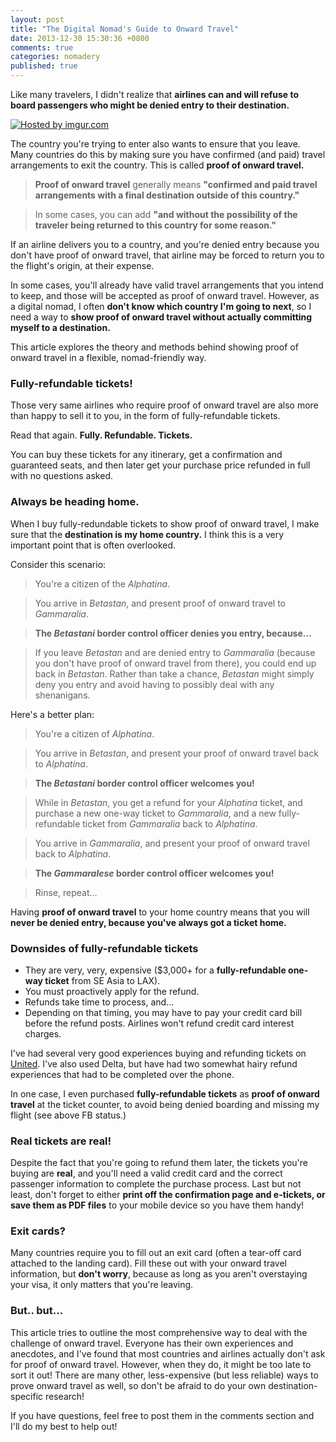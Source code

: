 ```yaml
---
layout: post
title: "The Digital Nomad's Guide to Onward Travel"
date: 2013-12-30 15:30:36 +0800
comments: true
categories: nomadery
published: true
---
```


Like many travelers, I didn't realize that **airlines can and will refuse to board passengers who might be denied entry to their destination.**

<a href="http://imgur.com/qDNQBmC"><img src="http://i.imgur.com/qDNQBmC.jpg" title="Hosted by imgur.com"/></a>

The country you're trying to enter also wants to ensure that you leave. Many countries do this by making sure you have confirmed (and paid) travel arrangements to exit the country. This is called **proof of onward travel.**

<!-- more -->

> **Proof of onward travel** generally means **"confirmed and paid travel arrangements with a final destination outside of this country."**

> In some cases, you can add **"and without the possibility of the traveler being returned to this country for some reason."**

If an airline delivers you to a country, and you're denied entry because you don't have proof of onward travel, that airline may be forced to return you to the flight's origin, at their expense.

In some cases, you'll already have valid travel arrangements that you intend to keep, and those will be accepted as proof of onward travel. However, as a digital nomad, I often **don't know which country I'm going to next**, so I need a way to **show proof of onward travel without actually committing myself to a destination.**

This article explores the theory and methods behind showing proof of onward travel in a flexible, nomad-friendly way.

### Fully-refundable tickets!

Those very same airlines who require proof of onward travel are also more than happy to sell it to you, in the form of fully-refundable tickets.

Read that again. **Fully. Refundable. Tickets.**

You can buy these tickets for any itinerary, get a confirmation and guaranteed seats, and then later get your purchase price refunded in full with no questions asked.

### Always be heading home.

When I buy fully-redundable tickets to show proof of onward travel, I make sure that the **destination is my home country.** I think this is a very important point that is often overlooked.

Consider this scenario:

> You're a citizen of the _Alphatina_.

> You arrive in _Betastan_, and present proof of onward travel to _Gammaralia_.

> **The _Betastani_ border control officer denies you entry, because...**

> If you leave _Betastan_ and are denied entry to _Gammaralia_ (because you don't have proof of onward travel from there), you could end up back in _Betastan_. Rather than take a chance, _Betastan_ might simply deny you entry and avoid having to possibly deal with any shenanigans.

Here's a better plan:

> You're a citizen of _Alphatina_.

> You arrive in _Betastan_, and present your proof of onward travel back to _Alphatina_.

> **The _Betastani_ border control officer welcomes you!**

> While in _Betastan_, you get a refund for your _Alphatina_ ticket, and purchase a new one-way ticket to _Gammaralia_, and a new fully-refundable ticket from _Gammaralia_ back to _Alphatina_.

> You arrive in _Gammaralia_, and present your proof of onward travel back to _Alphatina_.

> **The _Gammaralese_ border control officer welcomes you!**

> Rinse, repeat...

Having **proof of onward travel** to your home country means that you will **never be denied entry, because you've always got a ticket home.**

### Downsides of fully-refundable tickets

 - They are very, very, expensive ($3,000+ for a **fully-refundable one-way ticket** from SE Asia to LAX).
 - You must proactively apply for the refund.
 - Refunds take time to process, and...
 - Depending on that timing, you may have to pay your credit card bill before the refund posts. Airlines won't refund credit card interest charges.

I've had several very good experiences buying and refunding tickets on [United](http://www.united.com). I've also used Delta, but have had two somewhat hairy refund experiences that had to be completed over the phone.

In one case, I even purchased **fully-refundable tickets** as **proof of onward travel** at the ticket counter, to avoid being denied boarding and missing my flight (see above FB status.)

### Real tickets are real!

Despite the fact that you're going to refund them later, the tickets you're buying are **real**, and you'll need a valid credit card and the correct passenger information to complete the purchase process. Last but not least, don't forget to either **print off the confirmation page and e-tickets, or save them as PDF files** to your mobile device so you have them handy!

### Exit cards?

Many countries require you to fill out an exit card (often a tear-off card attached to the landing card). Fill these out with your onward travel information, but **don't worry**, because as long as you aren't overstaying your visa, it only matters that you're leaving.

### But.. but...

This article tries to outline the most comprehensive way to deal with the challenge of onward travel. Everyone has their own experiences and anecdotes, and I've found that most countries and airlines actually don't ask for proof of onward travel. However, when they do, it might be too late to sort it out! There are many other, less-expensive (but less reliable) ways to prove onward travel as well, so don't be afraid to do your own destination-specific research!

If you have questions, feel free to post them in the comments section and I'll do my best to help out!
